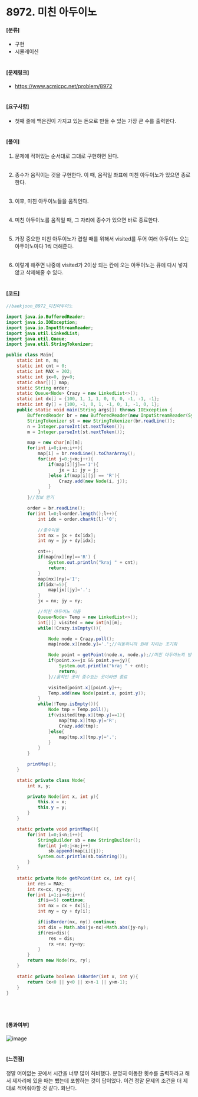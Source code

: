 <h1>8972. 미친 아두이노</h1>

#### [분류]
- 구현
- 시뮬레이션
<br><br>

#### [문제링크]
- https://www.acmicpc.net/problem/8972
<br><br>


#### [요구사항]
- 첫째 줄에 백은진이 가지고 있는 돈으로 만들 수 있는 가장 큰 수를 출력한다.<br><br> 

#### [풀이]

1. 문제에 적혀있는 순서대로 그대로 구현하면 된다.<br><br>

2. 종수가 움직이는 것을 구현한다. 이 때, 움직일 좌표에 미친 아두이노가 있으면 종료한다.<br><br>

3. 이후, 미친 아두이노들을 움직인다. <br><br>

4. 미친 아두이노를 움직일 때, 그 자리에 종수가 있으면 바로 종료한다.<br><br>

5. 가장 중요한 미친 아두이노가 겹칠 때를 위해서 visited를 두어 여러 아두이노 오는 아두이노마다 1씩 더해준다.<br><br>

6. 이렇게 해주면 나중에 visited가 2이상 되는 칸에 오는 아두이노는 큐에 다시 넣지않고 삭제해줄 수 있다.<br><br>

#### [코드]
```java
//baekjoon_8972_미친아두이노

import java.io.BufferedReader;
import java.io.IOException;
import java.io.InputStreamReader;
import java.util.LinkedList;
import java.util.Queue;
import java.util.StringTokenizer;

public class Main{
    static int n, m;
    static int cnt = 0;
    static int MAX = 202;
    static int jx=0, jy=0;
    static char[][] map;
    static String order;
    static Queue<Node> Crazy = new LinkedList<>();
    static int dx[] = {100, 1, 1, 1, 0, 0, 0, -1, -1, -1};
    static int dy[] = {100, -1, 0, 1, -1, 0, 1, -1, 0, 1};
    public static void main(String args[]) throws IOException {
        BufferedReader br = new BufferedReader(new InputStreamReader(System.in));
        StringTokenizer st = new StringTokenizer(br.readLine());
        n = Integer.parseInt(st.nextToken());
        m = Integer.parseInt(st.nextToken());

        map = new char[n][m];
        for(int i=0;i<n;i++){
            map[i] = br.readLine().toCharArray();
            for(int j=0;j<m;j++){
                if(map[i][j]=='I'){
                    jx = i; jy = j;
                }else if(map[i][j] == 'R'){
                    Crazy.add(new Node(i, j));
                }
            }
        }//정보 받기

        order = br.readLine();
        for(int l=0;l<order.length();l++){
            int idx = order.charAt(l)-'0';

            //종수이동
            int nx = jx + dx[idx];
            int ny = jy + dy[idx];

            cnt++;
            if(map[nx][ny]=='R') {
                System.out.println("kraj " + cnt);
                return;
            }
            map[nx][ny]='I';
            if(idx!=5){
                map[jx][jy]='.';
            }
            jx = nx; jy = ny;

            //미친 아두이노 이동
            Queue<Node> Temp = new LinkedList<>();
            int[][] visited = new int[n][m];
            while(!Crazy.isEmpty()){

                Node node = Crazy.poll();
                map[node.x][node.y]='.';//이동하니까 원래 자리는 초기화

                Node point = getPoint(node.x, node.y);//미친 아두이노의 방향 얻기
                if(point.x==jx && point.y==jy){
                    System.out.println("kraj " + cnt);
                    return;
                }//움직인 곳이 종수있는 곳이라면 종료

                visited[point.x][point.y]++;
                Temp.add(new Node(point.x, point.y));
            }
            while(!Temp.isEmpty()){
                Node tmp = Temp.poll();
                if(visited[tmp.x][tmp.y]==1){
                    map[tmp.x][tmp.y]='R';
                    Crazy.add(tmp);
                }else{
                    map[tmp.x][tmp.y]='.';
                }
            }
        }

        printMap();
    }

    static private class Node{
        int x, y;

        private Node(int x, int y){
            this.x = x;
            this.y = y;
        }
    }

    static private void printMap(){
        for(int i=0;i<n;i++){
            StringBuilder sb = new StringBuilder();
            for(int j=0;j<m;j++)
                sb.append(map[i][j]);
            System.out.println(sb.toString());
        }
    }

    static private Node getPoint(int cx, int cy){
        int res = MAX;
        int rx=cx, ry=cy;
        for(int i=1;i<=9;i++){
            if(i==5) continue;
            int nx = cx + dx[i];
            int ny = cy + dy[i];

            if(isBorder(nx, ny)) continue;
            int dis = Math.abs(jx-nx)+Math.abs(jy-ny);
            if(res>dis){
                res = dis;
                rx =nx; ry=ny;
            }
        }
        return new Node(rx, ry);
    }

    static private boolean isBorder(int x, int y){
        return (x<0 || y<0 || x>n-1 || y>m-1);
    }
}
```
<br><br>

#### [통과여부]
![image](https://user-images.githubusercontent.com/54053016/118471670-f6b95e00-b742-11eb-9111-ddbade9a1477.png)
<br><br>

#### [느낀점]
정말 어이없는 곳에서 시간을 너무 많이 허비했다. 분명히 이동한 횟수를 출력하라고 해서 제자리에 있을 때는 뺐는데 포함하는 것이 답이었다. 이건 정말 문제의 조건을 더 제대로 적어줘야할 것 같다. 화난다.
